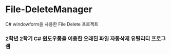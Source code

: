 # File-DeleteManager
C# windowform을 사용한 File Delete 프로젝트

### 2학년 2학기 C# 윈도우폼을 이용한 오래된 파일 자동삭제 유틸리티 프로그램
